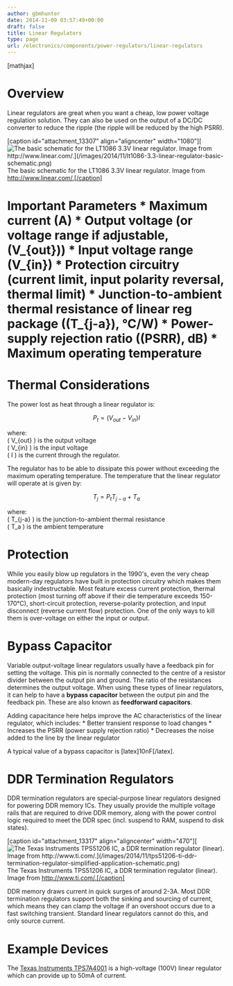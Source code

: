 ```yaml
---
author: gbmhunter
date: 2014-11-09 03:57:49+00:00
draft: false
title: Linear Regulators
type: page
url: /electronics/components/power-regulators/linear-regulators
---
```


[mathjax]

# Overview

Linear regulators are great when you want a cheap, low power voltage regulation solution. They can also be used on the output of a DC/DC converter to reduce the ripple (the ripple will be reduced by the high PSRR).

[caption id="attachment_13307" align="aligncenter" width="1080"][![The basic schematic for the LT1086 3.3V linear regulator. Image from http://www.linear.com/.](/images/2014/11/lt1086-3.3-linear-regulator-basic-schematic.png)
](/images/2014/11/lt1086-3.3-linear-regulator-basic-schematic.png) The basic schematic for the LT1086 3.3V linear regulator. Image from http://www.linear.com/.[/caption]

# Important Parameters  * Maximum current (A)  * Output voltage (or voltage range if adjustable, \(V_{out}\))  * Input voltage range \(V_{in}\)  * Protection circuitry (current limit, input polarity reversal, thermal limit)  * Junction-to-ambient thermal resistance of linear reg package (\(T_{j-a}\), °C/W)  * Power-supply rejection ratio (\(PSRR\), dB)  * Maximum operating temperature

# Thermal Considerations

The power lost as heat through a linear regulator is:

$$ P_t = (V_{out} - V_{in})I$$

where:  
\( V_{out} \) is the output voltage  
\( V_{in} \) is the input voltage  
\( I \) is the current through the regulator.

The regulator has to be able to dissipate this power without exceeding the maximum operating temperature. The temperature that the linear regulator will operate at is given by:

$$ T_j = P_{t}T_{j-a} + T_a$$

where:  
\( T_{j-a} \) is the junction-to-ambient thermal resistance  
\( T_a \) is the ambient temperature

# Protection

While you easily blow up regulators in the 1990's, even the very cheap modern-day regulators have built in protection circuitry which makes them basically indestructable. Most feature excess current protection, thermal protection (most turning off above if their die temperature exceeds 150-170°C), short-circuit protection, reverse-polarity protection, and input disconnect (reverse current flow) protection. One of the only ways to kill them is over-voltage on either the input or output.

# Bypass Capacitor

Variable output-voltage linear regulators usually have a feedback pin for setting the voltage. This pin is normally connected to the centre of a resistor divider between the output pin and ground. The ratio of the resistances determines the output voltage. When using these types of linear regulators, it can help to have a **bypass capacitor** between the output pin and the feedback pin. These are also known as **feedforward capacitors**.

Adding capacitance here helps improve the AC characteristics of the linear regulator, which includes:  * Better transient response to load changes  * Increases the PSRR (power supply rejection ratio)  * Decreases the noise added to the line by the linear regulator

A typical value of a bypass capacitor is [latex]10nF[/latex].

# DDR Termination Regulators

DDR termination regulators are special-purpose linear regulators designed for powering DDR memory ICs. They usually provide the multiple voltage rails that are required to drive DDR memory, along with the power control logic required to meet the DDR spec (incl. suspend to RAM, suspend to disk states).

[caption id="attachment_13317" align="aligncenter" width="470"][![The Texas Instruments TPS51206 IC, a DDR termination regulator (linear). Image from http://www.ti.com/.](/images/2014/11/tps51206-ti-ddr-termination-regulator-simplified-application-schematic.png)
](/images/2014/11/tps51206-ti-ddr-termination-regulator-simplified-application-schematic.png) The Texas Instruments TPS51206 IC, a DDR termination regulator (linear). Image from http://www.ti.com/.[/caption]

DDR memory draws current in quick surges of around 2-3A. Most DDR termination regulators support both the sinking and sourcing of current, which means they can clamp the voltage if an overshoot occurs due to a fast switching transient. Standard linear regulators cannot do this, and only source current.

# Example Devices

The [Texas Instruments TPS7A4001](http://www.ti.com/product/tps7A4001) is a high-voltage (100V) linear regulator which can provide up to 50mA of current.
